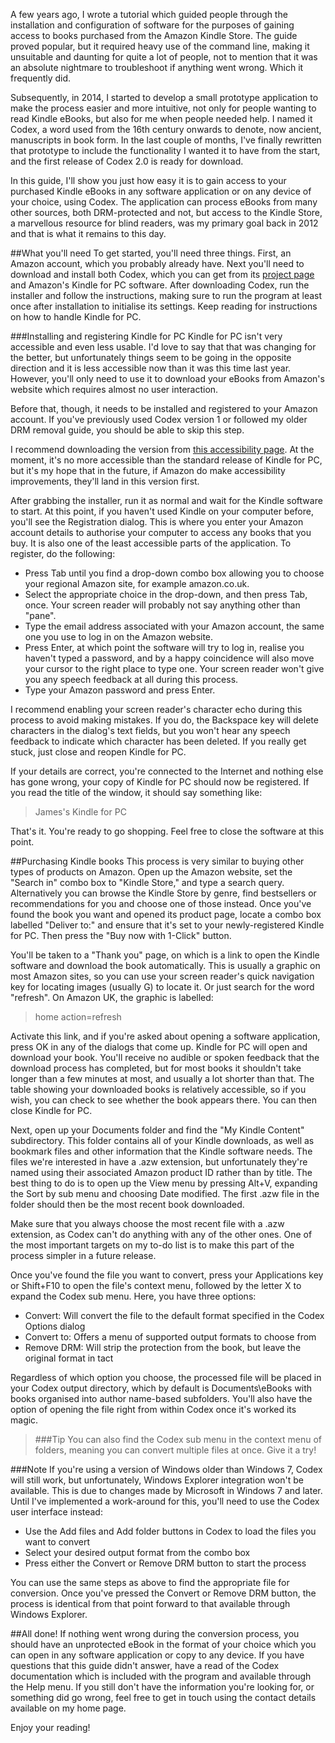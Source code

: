 A few years ago, I wrote a tutorial which guided people through the installation and configuration of software for the purposes of gaining access to books purchased from the Amazon Kindle Store.  The guide proved popular, but it required heavy use of the command line, making it unsuitable and daunting for quite a lot of people, not to mention that it was an absolute nightmare to troubleshoot if anything went wrong.  Which it frequently did.

Subsequently, in 2014, I started to develop a small prototype application to make the process easier and more intuitive, not only for people wanting to read Kindle eBooks, but also for me when people needed help.  I named it Codex, a word used from the 16th century onwards to denote, now ancient, manuscripts in book form.  In the last couple of months, I've finally rewritten that prototype to include the functionality I wanted it to have from the start, and the first release of Codex 2.0 is ready for download.

In this guide, I'll show you just how easy it is to gain access to your purchased Kindle eBooks in any software application or on any device of your choice, using Codex.  The application can process eBooks from many other sources, both DRM-protected and not, but access to the Kindle Store, a marvellous resource for blind readers, was my primary goal back in 2012 and that is what it remains to this day.

##What you'll need
To get started, you'll need three things.  First, an Amazon account, which you probably already have.  Next you'll need to download and install both Codex, which you can get from its [project page](http://jscholes.net/project/codex) and Amazon's Kindle for PC software.  After downloading Codex, run the installer and follow the instructions, making sure to run the program at least once after installation to initialise its settings.  Keep reading for instructions on how to handle Kindle for PC.

###Installing and registering Kindle for PC
Kindle for PC isn't very accessible and even less usable.  I'd love to say that that was changing for the better, but unfortunately things seem to be going in the opposite direction and it is less accessible now than it was this time last year.  However, you'll only need to use it to download your eBooks from Amazon's website which requires almost no user interaction.

Before that, though, it needs to be installed and registered to your Amazon account.  If you've previously used Codex version 1 or followed my older DRM removal guide, you should be able to skip this step.

I recommend downloading the version from [this accessibility page](https://www.amazon.com/gp/help/customer/display.html?nodeId=200596280).  At the moment, it's no more accessible than the standard release of Kindle for PC, but it's my hope that in the future, if Amazon do make accessibility improvements, they'll land in this version first.

After grabbing the installer, run it as normal and wait for the Kindle software to start.  At this point, if you haven't used Kindle on your computer before, you'll see the Registration dialog.  This is where you enter your Amazon account details to authorise your computer to access any books that you buy.  It is also one of the least accessible parts of the application.  To register, do the following:

- Press Tab until you find a drop-down combo box allowing you to choose your regional Amazon site, for example amazon.co.uk.
- Select the appropriate choice in the drop-down, and then press Tab, once.  Your screen reader will probably not say anything other than "pane".
- Type the email address associated with your Amazon account, the same one you use to log in on the Amazon website.
- Press Enter, at which point the software will try to log in, realise you haven't typed a password, and by a happy coincidence will also move your cursor to the right place to type one.  Your screen reader won't give you any speech feedback at all during this process.
- Type your Amazon password and press Enter.

I recommend enabling your screen reader's character echo during this process to avoid making mistakes.  If you do, the Backspace key will delete characters in the dialog's text fields, but you won't hear any speech feedback to indicate which character has been deleted.  If you really get stuck, just close and reopen Kindle for PC.

If your details are correct, you're connected to the Internet and nothing else has gone wrong, your copy of Kindle for PC should now be registered.  If you read the title of the window, it should say something like:

> James's Kindle for PC

That's it.  You're ready to go shopping.  Feel free to close the software at this point.

##Purchasing Kindle books
This process is very similar to buying other types of products on Amazon.  Open up the Amazon website, set the "Search in" combo box to "Kindle Store," and type a search query.  Alternatively you can browse the Kindle Store by genre, find bestsellers or recommendations for you and choose one of those instead.  Once you've found the book you want and opened its product page, locate a combo box labelled "Deliver to:" and ensure that it's set to your newly-registered Kindle for PC.  Then press the "Buy now with 1-Click" button.

You'll be taken to a "Thank you" page, on which is a link to open the Kindle software and download the book automatically.  This is usually a graphic on most Amazon sites, so you can use your screen reader's quick navigation key for locating images (usually G) to locate it. Or just search for the word "refresh".  On Amazon UK, the graphic is labelled:

> home action=refresh

Activate this link, and if you're asked about opening a software application, press OK in any of the dialogs that come up.  Kindle for PC will open and download your book.  You'll receive no audible or spoken feedback that the download process has completed, but for most books it shouldn't take longer than a few minutes at most, and usually a lot shorter than that.  The table showing your downloaded books is relatively accessible, so if you wish, you can check to see whether the book appears there.  You can then close Kindle for PC.

Next, open up your Documents folder and find the "My Kindle Content" subdirectory.  This folder contains all of your Kindle downloads, as well as bookmark files and other information that the Kindle software needs.  The files we're interested in have a .azw extension, but unfortunately they're named using their associated Amazon product ID rather than by title.  The best thing to do is to open up the View menu by pressing Alt+V, expanding the Sort by sub menu and choosing Date modified.  The first .azw file in the folder should then be the most recent book downloaded.

Make sure that you always choose the most recent file with a .azw extension, as Codex can't do anything with any of the other ones.  One of the most important targets on my to-do list is to make this part of the process simpler in a future release.

Once you've found the file you want to convert, press your Applications key or Shift+F10 to open the file's context menu, followed by the letter X to expand the Codex sub menu.  Here, you have three options:

- Convert: Will convert the file to the default format specified in the Codex Options dialog
- Convert to: Offers a menu of supported output formats to choose from
- Remove DRM: Will strip the protection from the book, but leave the original format in tact

Regardless of which option you choose, the processed file will be placed in your Codex output directory, which by default is Documents\eBooks with books organised into author name-based subfolders.  You'll also have the option of opening the file right from within Codex once it's worked its magic.

> ###Tip
> You can also find the Codex sub menu in the context menu of folders, meaning you can convert multiple files at once.  Give it a try!

###Note
If you're using a version of Windows older than Windows 7, Codex will still work, but unfortunately, Windows Explorer integration won't be available.  This is due to changes made by Microsoft in Windows 7 and later.  Until I've implemented a work-around for this, you'll need to use the Codex user interface instead:

- Use the Add files and Add folder buttons in Codex to load the files you want to convert
- Select your desired output format from the combo box
- Press either the Convert or Remove DRM button to start the process

You can use the same steps as above to find the appropriate file for conversion.  Once you've pressed the Convert or Remove DRM button, the process is identical from that point forward to that available through Windows Explorer.

##All done!
If nothing went wrong during the conversion process, you should have an unprotected eBook in the format of your choice which you can open in any software application or copy to any device.  If you have questions that this guide didn't answer, have a read of the Codex documentation which is included with the program and available through the Help menu.  If you still don't have the information you're looking for, or something did go wrong, feel free to get in touch using the contact details available on my home page.

Enjoy your reading!